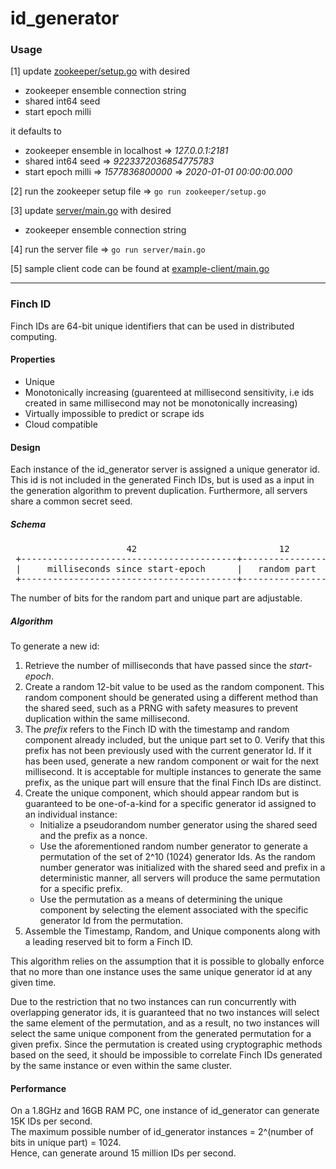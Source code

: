 # id_generator
### Usage
[1] update [zookeeper/setup.go](https://github.com/nova-plixx/id_generator/blob/main/zookeeper/setup.go) with desired
  - zookeeper ensemble connection string
  - shared int64 seed
  - start epoch milli
 
it defaults to 
  - zookeeper ensemble in localhost => *127.0.0.1:2181*
  - shared int64 seed => *9223372036854775783*
  - start epoch milli => *1577836800000* => *2020-01-01 00:00:00.000*
 
[2] run the zookeeper setup file => `go run zookeeper/setup.go`

[3] update [server/main.go](https://github.com/nova-plixx/id_generator/blob/main/server/main.go) with desired
  - zookeeper ensemble connection string

[4] run the server file => `go run server/main.go`

[5] sample client code can be found at [example-client/main.go](https://github.com/nova-plixx/id_generator/blob/main/example-client/main.go)

___

### Finch ID
Finch IDs are 64-bit unique identifiers that can be used in distributed computing. 

#### Properties
- Unique
- Monotonically increasing (guarenteed at millisecond sensitivity, i.e ids created in same millisecond may not be monotonically increasing)
- Virtually impossible to predict or scrape ids
- Cloud compatible

#### Design
Each instance of the id_generator server is assigned a unique generator id. This id is not included in the generated Finch IDs, but is used as a input in the generation algorithm to prevent duplication. Furthermore, all servers share a common secret seed.

##### Schema
<pre>
                      42                           12              10
 +-----------------------------------------+----------------+---------------+
 |     milliseconds since start-epoch      |   random part  |  unique part  |
 +-----------------------------------------+----------------+---------------+
</pre>

The number of bits for the random part and unique part are adjustable.

##### Algorithm
To generate a new id:
1. Retrieve the number of milliseconds that have passed since the *start-epoch*.
2. Create a random 12-bit value to be used as the random component. This random component should be generated using a different method than the shared seed, such as a PRNG with safety measures to prevent duplication within the same millisecond.
3. The *prefix* refers to the Finch ID with the timestamp and random component already included, but the unique part set to 0. Verify that this prefix has not been previously used with the current generator Id. If it has been used, generate a new random component or wait for the next millisecond. It is acceptable for multiple instances to generate the same prefix, as the unique part will ensure that the final Finch IDs are distinct.
4. Create the unique component, which should appear random but is guaranteed to be one-of-a-kind for a specific generator id assigned to an individual instance:
    - Initialize a pseudorandom number generator using the shared seed and the prefix as a nonce.
    - Use the aforementioned random number generator to generate a permutation of the set of 2^10 (1024) generator Ids. As the random number generator was initialized with the shared seed and prefix in a deterministic manner, all servers will produce the same permutation for a specific prefix.
    - Use the permutation as a means of determining the unique component by selecting the element associated with the specific generator Id from the permutation.
5. Assemble the Timestamp, Random, and Unique components along with a leading reserved bit to form a Finch ID.

This algorithm relies on the assumption that it is possible to globally enforce that no more than one instance uses the same unique generator id at any given time.

Due to the restriction that no two instances can run concurrently with overlapping generator ids, it is guaranteed that no two instances will select the same element of the permutation, and as a result, no two instances will select the same unique component from the generated permutation for a given prefix. Since the permutation is created using cryptographic methods based on the seed, it should be impossible to correlate Finch IDs generated by the same instance or even within the same cluster.

#### Performance
On a 1.8GHz and 16GB RAM PC, one instance of id_generator can generate 15K IDs per second.  
The maximum possible number of id_generator instances = 2^(number of bits in unique part) = 1024.  
Hence, can generate around 15 million IDs per second.
